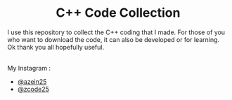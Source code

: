 <h1 align="center">C++ Code Collection</h1>
I use this repository to collect the C++ coding that I made. For those of you who want to download the code, it can also be developed or for learning. Ok thank you all hopefully useful.
</br></br>

My Instagram :
- [@azein25](https://www.instagram.com/azein25/) 
- [@zcode25](https://www.instagram.com/zcode25/)
